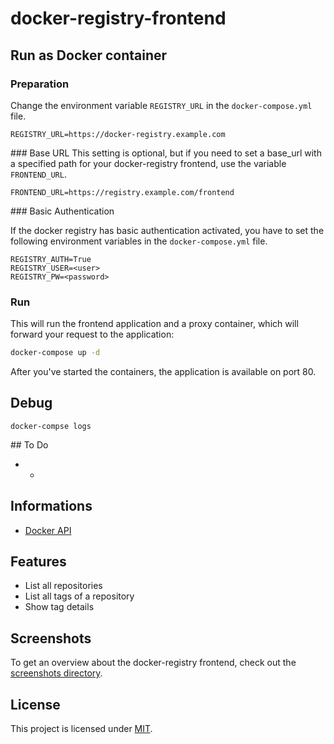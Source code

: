 # docker-registry-frontend

## Run as Docker container

### Preparation

Change the environment variable ``REGISTRY_URL`` in the ``docker-compose.yml`` file.
```
REGISTRY_URL=https://docker-registry.example.com
```

### Base URL
This setting is optional, but if you need to set a base_url with a specified path for your docker-registry frontend, use the variable ``FRONTEND_URL``.
```
FRONTEND_URL=https://registry.example.com/frontend
```


### Basic Authentication

If the docker registry has basic authentication activated, you have to set the following environment variables in the ``docker-compose.yml`` file.
```
REGISTRY_AUTH=True
REGISTRY_USER=<user>
REGISTRY_PW=<password>
```

### Run
This will run the frontend application and a proxy container, which will forward your request to the application:

```bash
docker-compose up -d
```

After you've started the containers, the application is available on port 80.


## Debug
```
docker-compse logs
```


## To Do
* -

## Informations
* [Docker API](https://docs.docker.com/registry/spec/api)


## Features
* List all repositories
* List all tags of a repository
* Show tag details

## Screenshots
To get an overview about the docker-registry frontend, check out the [screenshots directory](screenshots).


## License
This project is licensed under [MIT](http://opensource.org/licenses/MIT).
